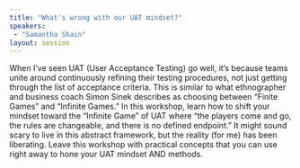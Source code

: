 ```yaml
---
title: "What's wrong with our UAT mindset?"
speakers:
 - "Samantha Shain"
layout: session
---
```


When I’ve seen UAT (User Acceptance Testing) go well, it’s because teams unite around continuously refining their testing procedures, not just getting through the list of acceptance criteria.  This is similar to what ethnographer and business coach Simon Sinek describes as choosing between “Finite Games” and “Infinite Games.”  In this workshop, learn how to shift your mindset toward the “Infinite Game” of UAT where “the players come and go, the rules are changeable, and there is no defined endpoint.”  It might sound scary to live in this abstract framework, but the reality (for me) has been liberating.  Leave this workshop with practical concepts that you can use right away to hone your UAT mindset AND methods.
